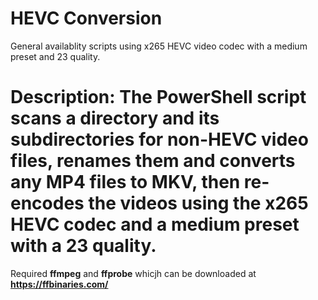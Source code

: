 # HEVC Conversion
General availablity scripts 
using x265 HEVC video codec with a medium preset and 23 quality.

# Description: The PowerShell script scans a directory and its subdirectories for non-HEVC video files, renames them and converts any MP4 files to MKV, then re-encodes the videos using the x265 HEVC codec and a medium preset with a 23 quality.


Required **ffmpeg** and **ffprobe** whicjh can be downloaded at **https://ffbinaries.com/**
